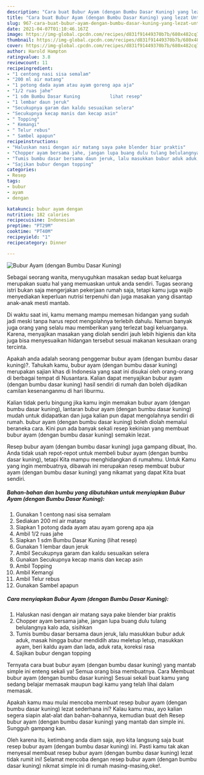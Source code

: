 ```yaml
---
description: "Cara buat Bubur Ayam (dengan Bumbu Dasar Kuning) yang lezat Untuk Jualan"
title: "Cara buat Bubur Ayam (dengan Bumbu Dasar Kuning) yang lezat Untuk Jualan"
slug: 967-cara-buat-bubur-ayam-dengan-bumbu-dasar-kuning-yang-lezat-untuk-jualan
date: 2021-04-07T01:10:46.167Z
image: https://img-global.cpcdn.com/recipes/d831f91449370b7b/680x482cq70/bubur-ayam-dengan-bumbu-dasar-kuning-foto-resep-utama.jpg
thumbnail: https://img-global.cpcdn.com/recipes/d831f91449370b7b/680x482cq70/bubur-ayam-dengan-bumbu-dasar-kuning-foto-resep-utama.jpg
cover: https://img-global.cpcdn.com/recipes/d831f91449370b7b/680x482cq70/bubur-ayam-dengan-bumbu-dasar-kuning-foto-resep-utama.jpg
author: Harold Hampton
ratingvalue: 3.8
reviewcount: 11
recipeingredient:
- "1 centong nasi sisa semalam"
- "200 ml air matang"
- "1 potong dada ayam atau ayam goreng apa aja"
- "1/2 ruas jahe"
- "1 sdm Bumbu Dasar Kuning           lihat resep"
- "1 lembar daun jeruk"
- "Secukupnya garam dan kaldu sesuaikan selera"
- "Secukupnya kecap manis dan kecap asin"
- " Topping"
- " Kemangi"
- " Telur rebus"
- " Sambel apapun"
recipeinstructions:
- "Haluskan nasi dengan air matang saya pake blender biar praktis"
- "Chopper ayam bersama jahe, jangan lupa buang dulu tulang belulangnya kalo ada, sisihkan"
- "Tumis bumbu dasar bersama daun jeruk, lalu masukkan bubur aduk aduk, masak hingga bubur mendidih atau meletup letup, masukkan ayam, beri kaldu ayam dan lada, aduk rata, koreksi rasa"
- "Sajikan bubur dengan topping"
categories:
- Resep
tags:
- bubur
- ayam
- dengan

katakunci: bubur ayam dengan 
nutrition: 182 calories
recipecuisine: Indonesian
preptime: "PT29M"
cooktime: "PT40M"
recipeyield: "1"
recipecategory: Dinner

---
```



![Bubur Ayam (dengan Bumbu Dasar Kuning)](https://img-global.cpcdn.com/recipes/d831f91449370b7b/680x482cq70/bubur-ayam-dengan-bumbu-dasar-kuning-foto-resep-utama.jpg)

Sebagai seorang wanita, menyuguhkan masakan sedap buat keluarga merupakan suatu hal yang memuaskan untuk anda sendiri. Tugas seorang istri bukan saja mengerjakan pekerjaan rumah saja, tetapi kamu juga wajib menyediakan keperluan nutrisi terpenuhi dan juga masakan yang disantap anak-anak mesti mantab.

Di waktu  saat ini, kamu memang mampu memesan hidangan yang sudah jadi meski tanpa harus repot mengolahnya terlebih dahulu. Namun banyak juga orang yang selalu mau memberikan yang terlezat bagi keluarganya. Karena, menyajikan masakan yang diolah sendiri jauh lebih higienis dan kita juga bisa menyesuaikan hidangan tersebut sesuai makanan kesukaan orang tercinta. 



Apakah anda adalah seorang penggemar bubur ayam (dengan bumbu dasar kuning)?. Tahukah kamu, bubur ayam (dengan bumbu dasar kuning) merupakan sajian khas di Indonesia yang saat ini disukai oleh orang-orang di berbagai tempat di Nusantara. Kalian dapat menyajikan bubur ayam (dengan bumbu dasar kuning) hasil sendiri di rumah dan boleh dijadikan camilan kesenanganmu di hari liburmu.

Kalian tidak perlu bingung jika kamu ingin memakan bubur ayam (dengan bumbu dasar kuning), lantaran bubur ayam (dengan bumbu dasar kuning) mudah untuk didapatkan dan juga kalian pun dapat mengolahnya sendiri di rumah. bubur ayam (dengan bumbu dasar kuning) boleh diolah memalui beraneka cara. Kini pun ada banyak sekali resep kekinian yang membuat bubur ayam (dengan bumbu dasar kuning) semakin lezat.

Resep bubur ayam (dengan bumbu dasar kuning) juga gampang dibuat, lho. Anda tidak usah repot-repot untuk membeli bubur ayam (dengan bumbu dasar kuning), tetapi Kita mampu menghidangkan di rumahmu. Untuk Kamu yang ingin membuatnya, dibawah ini merupakan resep membuat bubur ayam (dengan bumbu dasar kuning) yang nikamat yang dapat Kita buat sendiri.

<!--inarticleads1-->

##### Bahan-bahan dan bumbu yang dibutuhkan untuk menyiapkan Bubur Ayam (dengan Bumbu Dasar Kuning):

1. Gunakan 1 centong nasi sisa semalam
1. Sediakan 200 ml air matang
1. Siapkan 1 potong dada ayam atau ayam goreng apa aja
1. Ambil 1/2 ruas jahe
1. Siapkan 1 sdm Bumbu Dasar Kuning           (lihat resep)
1. Gunakan 1 lembar daun jeruk
1. Ambil Secukupnya garam dan kaldu sesuaikan selera
1. Gunakan Secukupnya kecap manis dan kecap asin
1. Ambil  Topping
1. Ambil  Kemangi
1. Ambil  Telur rebus
1. Gunakan  Sambel apapun




<!--inarticleads2-->

##### Cara menyiapkan Bubur Ayam (dengan Bumbu Dasar Kuning):

1. Haluskan nasi dengan air matang saya pake blender biar praktis
1. Chopper ayam bersama jahe, jangan lupa buang dulu tulang belulangnya kalo ada, sisihkan
1. Tumis bumbu dasar bersama daun jeruk, lalu masukkan bubur aduk aduk, masak hingga bubur mendidih atau meletup letup, masukkan ayam, beri kaldu ayam dan lada, aduk rata, koreksi rasa
1. Sajikan bubur dengan topping




Ternyata cara buat bubur ayam (dengan bumbu dasar kuning) yang mantab simple ini enteng sekali ya! Semua orang bisa membuatnya. Cara Membuat bubur ayam (dengan bumbu dasar kuning) Sesuai sekali buat kamu yang sedang belajar memasak maupun bagi kamu yang telah lihai dalam memasak.

Apakah kamu mau mulai mencoba membuat resep bubur ayam (dengan bumbu dasar kuning) lezat sederhana ini? Kalau kamu mau, ayo kalian segera siapin alat-alat dan bahan-bahannya, kemudian buat deh Resep bubur ayam (dengan bumbu dasar kuning) yang mantab dan simple ini. Sungguh gampang kan. 

Oleh karena itu, ketimbang anda diam saja, ayo kita langsung saja buat resep bubur ayam (dengan bumbu dasar kuning) ini. Pasti kamu tak akan menyesal membuat resep bubur ayam (dengan bumbu dasar kuning) lezat tidak rumit ini! Selamat mencoba dengan resep bubur ayam (dengan bumbu dasar kuning) nikmat simple ini di rumah masing-masing,oke!.


